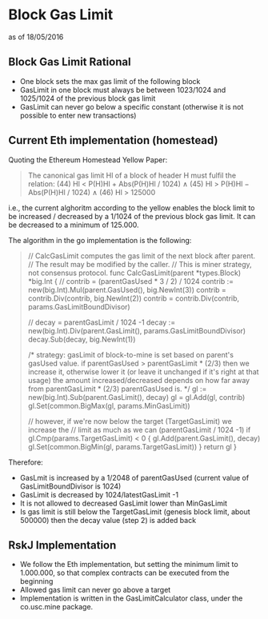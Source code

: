 # Block Gas Limit
as of 18/05/2016

## Block Gas Limit Rational

- One block sets the max gas limit of the following block
- GasLimit in one block must always be between 1023/1024 and 1025/1024 of the previous block gas limit 
- GasLimit can never go below a specific constant (otherwise it is not possible to enter new transactions)

## Current Eth implementation (homestead)


Quoting the Ethereum Homestead Yellow Paper:

> The canonical gas limit Hl of a block of header H must fulfil the relation:
> (44) Hl < P(H)Hl + Abs(P(H)Hl / 1024) ∧
> (45) Hl > P(H)Hl − Abs(P(H)Hl / 1024) ∧
> (46) Hl > 125000

i.e., the current alghoritm according to the yellow enables the block limit to be increased / decreased by a 1/1024 of the previous block gas limit. It can be decreased to a minimum of 125.000.

The algorithm in the go implementation is the following:


> // CalcGasLimit computes the gas limit of the next block after parent.
> // The result may be modified by the caller.
> // This is miner strategy, not consensus protocol.
> func CalcGasLimit(parent *types.Block) *big.Int {
> 	// contrib = (parentGasUsed * 3 / 2) / 1024
> 	contrib := new(big.Int).Mul(parent.GasUsed(), big.NewInt(3))
> 	contrib = contrib.Div(contrib, big.NewInt(2))
> 	contrib = contrib.Div(contrib, params.GasLimitBoundDivisor)
> 
> 	// decay = parentGasLimit / 1024 -1
> 	decay := new(big.Int).Div(parent.GasLimit(), params.GasLimitBoundDivisor)
> 	decay.Sub(decay, big.NewInt(1))
> 
> 	/*
> 		strategy: gasLimit of block-to-mine is set based on parent's
> 		gasUsed value.  if parentGasUsed > parentGasLimit * (2/3) then we
> 		increase it, otherwise lower it (or leave it unchanged if it's right
> 		at that usage) the amount increased/decreased depends on how far away
> 		from parentGasLimit * (2/3) parentGasUsed is.
> 	*/
> 	gl := new(big.Int).Sub(parent.GasLimit(), decay)
> 	gl = gl.Add(gl, contrib)
> 	gl.Set(common.BigMax(gl, params.MinGasLimit))
> 
> 	// however, if we're now below the target (TargetGasLimit) we increase the
> 	// limit as much as we can (parentGasLimit / 1024 -1)
> 	if gl.Cmp(params.TargetGasLimit) < 0 {
> 		gl.Add(parent.GasLimit(), decay)
> 		gl.Set(common.BigMin(gl, params.TargetGasLimit))
> 	}
> 	return gl
> }

Therefore:
- GasLmit is increased by a 1/2048 of parentGasUsed (current value of GasLimitBoundDivisor is 1024)
- GasLimit is decreased by 1024/latestGasLimit -1 
- It is not allowed to decreased GasLimit lower than MinGasLimit 
- Is gas limit is still below the TargetGasLimit (genesis block limit, about 500000) then the decay value (step 2) is added back 


## RskJ Implementation

- We follow the Eth implementation, but setting the minimum limit to 1.000.000, so that complex contracts can be executed from the beginning
- Allowed gas limit can never go above a target
- Implementation is written in the GasLimitCalculator class, under the co.usc.mine package.
